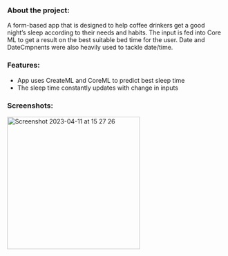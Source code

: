 ### About the project: 

A form-based app that is designed to help coffee drinkers get a good night’s sleep according to their needs and habits. The input is fed into Core ML to get a result on the best suitable bed time for the user. Date and DateCmpnents were also heavily used to tackle date/time.

### Features:

- App uses CreateML and CoreML to predict best sleep time
- The sleep time constantly updates with change in inputs 

### Screenshots:
<img width="307" alt="Screenshot 2023-04-11 at 15 27 26" src="https://user-images.githubusercontent.com/106250080/231196343-6f364cc7-6ef0-4a10-8c69-f99b0935d0ee.png">


